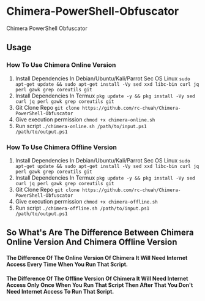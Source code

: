 # Chimera-PowerShell-Obfuscator
Chimera PowerShell Obfuscator

## Usage
### How To Use Chimera Online Version
1. Install Dependencies In Debian/Ubuntu/Kali/Parrot Sec OS Linux `sudo apt-get update && sudo apt-get install -Vy sed xxd libc-bin curl jq perl gawk grep coreutils git`
2. Install Dependencies In Termux `pkg update -y && pkg install -Vy sed curl jq perl gawk grep coreutils git`
3. Git Clone Repo `git clone https://github.com/rc-chuah/Chimera-PowerShell-Obfuscator`
4. Give execution permission `chmod +x chimera-online.sh`
5. Run script `./chimera-online.sh /path/to/input.ps1 /path/to/output.ps1`
### How To Use Chimera Offline Version
1. Install Dependencies In Debian/Ubuntu/Kali/Parrot Sec OS Linux `sudo apt-get update && sudo apt-get install -Vy sed xxd libc-bin curl jq perl gawk grep coreutils git`
2. Install Dependencies In Termux `pkg update -y && pkg install -Vy sed curl jq perl gawk grep coreutils git`
3. Git Clone Repo `git clone https://github.com/rc-chuah/Chimera-PowerShell-Obfuscator`
4. Give execution permission `chmod +x chimera-offline.sh`
5. Run script `./chimera-offline.sh /path/to/input.ps1 /path/to/output.ps1`

## So What's Are The Difference Between Chimera Online Version And Chimera Offline Version
#### The Difference Of The Online Version Of Chimera It Will Need Internet Access Every Time When You Run That Script.
#### The Difference Of The Offline Version Of Chimera It Will Need Internet Access Only Once When You Run That Script Then After That You Don't Need Internet Access To Run That Script.


